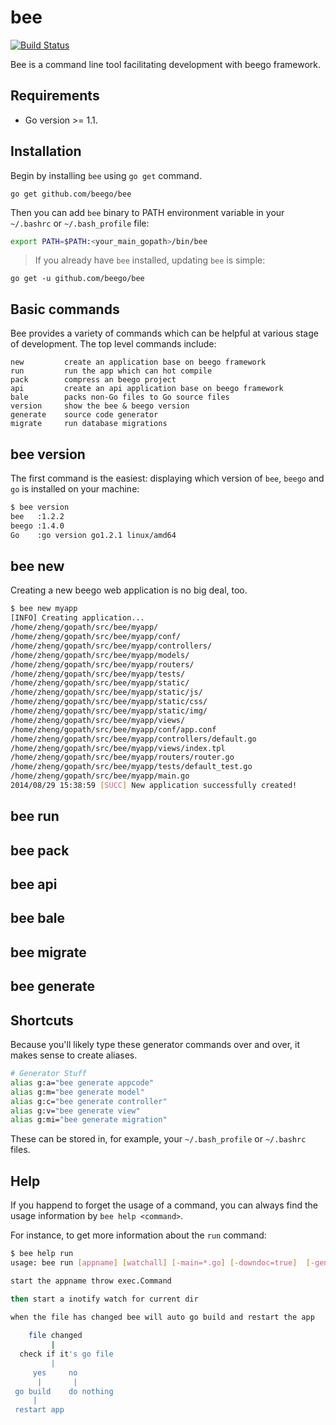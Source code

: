 bee
===

[![Build Status](https://drone.io/github.com/beego/bee/status.png)](https://drone.io/github.com/beego/bee/latest)

Bee is a command line tool facilitating development with beego framework.

## Requirements

- Go version >= 1.1.

## Installation

Begin by installing `bee` using `go get` command.

	go get github.com/beego/bee

Then you can add `bee` binary to PATH environment variable in your `~/.bashrc` or `~/.bash_profile` file:

```bash
export PATH=$PATH:<your_main_gopath>/bin/bee
```

> If you already have `bee` installed, updating `bee` is simple:

	go get -u github.com/beego/bee

## Basic commands

Bee provides a variety of commands which can be helpful at various stage of development. The top level commands include: 

	new         create an application base on beego framework
	run         run the app which can hot compile
	pack        compress an beego project
	api         create an api application base on beego framework
	bale        packs non-Go files to Go source files
	version     show the bee & beego version
	generate    source code generator
	migrate     run database migrations

## bee version

The first command is the easiest: displaying which version of `bee`, `beego` and `go` is installed on your machine:

```bash
$ bee version
bee   :1.2.2
beego :1.4.0
Go    :go version go1.2.1 linux/amd64
``` 

## bee new

Creating a new beego web application is no big deal, too.

```bash
$ bee new myapp
[INFO] Creating application...
/home/zheng/gopath/src/bee/myapp/
/home/zheng/gopath/src/bee/myapp/conf/
/home/zheng/gopath/src/bee/myapp/controllers/
/home/zheng/gopath/src/bee/myapp/models/
/home/zheng/gopath/src/bee/myapp/routers/
/home/zheng/gopath/src/bee/myapp/tests/
/home/zheng/gopath/src/bee/myapp/static/
/home/zheng/gopath/src/bee/myapp/static/js/
/home/zheng/gopath/src/bee/myapp/static/css/
/home/zheng/gopath/src/bee/myapp/static/img/
/home/zheng/gopath/src/bee/myapp/views/
/home/zheng/gopath/src/bee/myapp/conf/app.conf
/home/zheng/gopath/src/bee/myapp/controllers/default.go
/home/zheng/gopath/src/bee/myapp/views/index.tpl
/home/zheng/gopath/src/bee/myapp/routers/router.go
/home/zheng/gopath/src/bee/myapp/tests/default_test.go
/home/zheng/gopath/src/bee/myapp/main.go
2014/08/29 15:38:59 [SUCC] New application successfully created!
```


## bee run

## bee pack

## bee api

## bee bale

## bee migrate

## bee generate



## Shortcuts

Because you'll likely type these generator commands over and over, it makes sense to create aliases.

```bash
# Generator Stuff
alias g:a="bee generate appcode"
alias g:m="bee generate model"
alias g:c="bee generate controller"
alias g:v="bee generate view"
alias g:mi="bee generate migration"
```

These can be stored in, for example, your `~/.bash_profile` or `~/.bashrc` files.

## Help

If you happend to forget the usage of a command, you can always find the usage information by `bee help <command>`.

For instance, to get more information about the `run` command:

```bash
$ bee help run
usage: bee run [appname] [watchall] [-main=*.go] [-downdoc=true]  [-gendoc=true]

start the appname throw exec.Command

then start a inotify watch for current dir
										
when the file has changed bee will auto go build and restart the app

	file changed
	     |
  check if it's go file
	     |
     yes     no
      |       |
 go build    do nothing
     |
 restart app

```